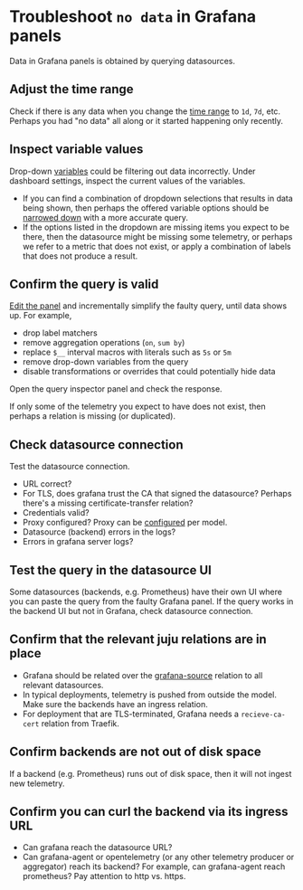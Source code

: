 # Troubleshoot `no data` in Grafana panels

Data in Grafana panels is obtained by querying datasources.


## Adjust the time range
Check if there is any data when you change the 
[time range](https://grafana.com/docs/grafana-cloud/visualizations/dashboards/use-dashboards/#set-dashboard-time-range)
to `1d`, `7d`, etc.
Perhaps you had "no data" all along or it started happening only recently.


## Inspect variable values
Drop-down [variables](https://grafana.com/docs/grafana/latest/dashboards/variables/)
could be filtering out data incorrectly.
Under dashboard settings, inspect the current values of the variables.
- If you can find a combination of dropdown selections that results in data being shown, then
  perhaps the offered variable options should be [narrowed down](https://grafana.com/docs/grafana/latest/dashboards/variables/add-template-variables/#add-a-query-variable) with a more accurate query.
- If the options listed in the dropdown are missing items you expect to be there, then the datasource might be
  missing some telemetry, or perhaps we refer to a metric that does not exist, or apply a combination of labels that does not produce a result.


## Confirm the query is valid
[Edit the panel](https://grafana.com/docs/grafana/latest/panels-visualizations/panel-editor-overview/)
and incrementally simplify the faulty query, until data shows up.
For example,
- drop label matchers
- remove aggregation operations (`on`, `sum by`)
- replace `$__` interval macros with literals such as `5s` or `5m`
- remove drop-down variables from the query
- disable transformations or overrides that could potentially hide data

Open the query inspector panel and check the response.

If only some of the telemetry you expect to have does not exist, then perhaps a relation is missing (or duplicated).


## Check datasource connection
Test the datasource connection.
- URL correct?
- For TLS, does grafana trust the CA that signed the datasource? Perhaps there's a missing certificate-transfer relation?
- Credentials valid?
- Proxy configured? Proxy can be [configured](https://documentation.ubuntu.com/juju/latest/reference/configuration/list-of-model-configuration-keys/#model-config-http-proxy) per model.
- Datasource (backend) errors in the logs?
- Errors in grafana server logs?


## Test the query in the datasource UI
Some datasources (backends, e.g. Prometheus) have their own UI where you can paste the query
from the faulty Grafana panel. If the query works in the backend UI but not in Grafana,
check datasource connection.


## Confirm that the relevant juju relations are in place
- Grafana should be related over the [grafana-source](https://charmhub.io/integrations/grafana_datasource) relation to all relevant datasources.
- In typical deployments, telemetry is pushed from outside the model. Make sure the backends have an ingress relation.
- For deployment that are TLS-terminated, Grafana needs a `recieve-ca-cert` relation from Traefik.


## Confirm backends are not out of disk space
If a backend (e.g. Prometheus) runs out of disk space, then it will not ingest new
telemetry.


## Confirm you can curl the backend via its ingress URL
- Can grafana reach the datasource URL?
- Can grafana-agent or opentelemetry (or any other telemetry producer or aggregator) reach its backend?
  For example, can grafana-agent reach prometheus? Pay attention to http vs. https.